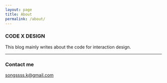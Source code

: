 ```yaml
---
layout: page
title: About
permalink: /about/
---
```




### CODE X DESIGN

This blog mainly writes about the code for interaction design.

---


### Contact me

[songssss.k@gmail.com](mailto:songssss.k@gmail.com)
